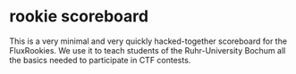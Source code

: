 # rookie scoreboard #
This is a very minimal and very quickly hacked-together scoreboard for the
FluxRookies. We use it to teach students of the Ruhr-University Bochum all the
basics needed to participate in CTF contests.
